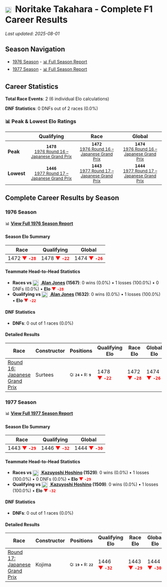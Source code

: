 # <img src="https://upload.wikimedia.org/wikipedia/commons/9/9e/Flag_of_Japan.svg" alt="Japan" width="20" height="auto" style="vertical-align: middle; margin-right: 5px;" onerror="this.outerHTML='🇯🇵'; this.style.marginRight='5px';"/> Noritake Takahara - Complete F1 Career Results

*Last updated: 2025-08-01*

## Season Navigation

- [1976 Season](#1976-season) - [📊 Full Season Report](../seasons/1976-season-report)
- [1977 Season](#1977-season) - [📊 Full Season Report](../seasons/1977-season-report)

## Career Statistics

**Total Race Events**: 2 (6 individual Elo calculations)

**DNF Statistics**: 0 DNFs out of 2 races (0.0%)

### 📊 Peak & Lowest Elo Ratings

| &nbsp; | Qualifying | Race | Global |
|-------|------------|------|--------|
| **Peak** | <center>**`1478`**<br/><small>[1976 Round 16 – Japanese Grand Prix](../seasons/1976-season-report#round-16-japanese-grand-prix)</small></center> | <center>**`1472`**<br/><small>[1976 Round 16 – Japanese Grand Prix](../seasons/1976-season-report#round-16-japanese-grand-prix)</small></center> | <center>**`1474`**<br/><small>[1976 Round 16 – Japanese Grand Prix](../seasons/1976-season-report#round-16-japanese-grand-prix)</small></center> |
| **Lowest** | <center>**`1446`**<br/><small>[1977 Round 17 – Japanese Grand Prix](../seasons/1977-season-report#round-17-japanese-grand-prix)</small></center> | <center>**`1443`**<br/><small>[1977 Round 17 – Japanese Grand Prix](../seasons/1977-season-report#round-17-japanese-grand-prix)</small></center> | <center>**`1444`**<br/><small>[1977 Round 17 – Japanese Grand Prix](../seasons/1977-season-report#round-17-japanese-grand-prix)</small></center> |


## Complete Career Results by Season

### 1976 Season

📊 **[View Full 1976 Season Report](../seasons/1976-season-report)**

#### Season Elo Summary

| Race | Qualifying | Global |
|------|------------|--------|
| 1472 **<span style="color: red;">▼&nbsp;`-28`</span>** | 1478 **<span style="color: red;">▼&nbsp;`-22`</span>** | 1474 **<span style="color: red;">▼&nbsp;`-26`</span>** |

#### Teammate Head-to-Head Statistics

- **Races vs [<img src="https://upload.wikimedia.org/wikipedia/commons/8/88/Flag_of_Australia_%28converted%29.svg" alt="Australia" width="20" height="auto" style="vertical-align: middle; margin-right: 5px;" onerror="this.outerHTML='🇦🇺'; this.style.marginRight='5px';"/> Alan Jones](alan-jones) (1567)**: 0 wins (0.0%) • 1 losses (100.0%) • 0 DNFs (0.0%) • **Elo <span style="color: red;">▼&nbsp;`-28`</span>**
- **Qualifying vs [<img src="https://upload.wikimedia.org/wikipedia/commons/8/88/Flag_of_Australia_%28converted%29.svg" alt="Australia" width="20" height="auto" style="vertical-align: middle; margin-right: 5px;" onerror="this.outerHTML='🇦🇺'; this.style.marginRight='5px';"/> Alan Jones](alan-jones) (1632)**: 0 wins (0.0%) • 1 losses (100.0%) • **Elo <span style="color: red;">▼&nbsp;`-22`</span>**

#### DNF Statistics

- **DNFs**: 0 out of 1 races (0.0%)

#### Detailed Results

| Race | Constructor | Positions | Qualifying Elo | Race Elo | Global Elo | Teammate |
|------|-------------|-----------|----------------|----------|------------|----------|
| [Round 16: Japanese Grand Prix](../seasons/1976-season-report#round-16-japanese-grand-prix) | Surtees | <small>Q:&nbsp;**`24`**&nbsp;•&nbsp;R:&nbsp;**`9`**</small> | 1478 **<span style="color: red;">▼&nbsp;`-22`</span>** | 1472 **<span style="color: red;">▼&nbsp;`-28`</span>** | 1474 **<span style="color: red;">▼&nbsp;`-26`</span>** | [<img src="https://upload.wikimedia.org/wikipedia/commons/8/88/Flag_of_Australia_%28converted%29.svg" alt="Australia" width="20" height="auto" style="vertical-align: middle; margin-right: 5px;" onerror="this.outerHTML='🇦🇺'; this.style.marginRight='5px';"/> Alan Jones](alan-jones)<br/><small>Q:&nbsp;**`20`**&nbsp;•&nbsp;R:&nbsp;**`4`**</small> |

### 1977 Season

📊 **[View Full 1977 Season Report](../seasons/1977-season-report)**

#### Season Elo Summary

| Race | Qualifying | Global |
|------|------------|--------|
| 1443 **<span style="color: red;">▼&nbsp;`-29`</span>** | 1446 **<span style="color: red;">▼&nbsp;`-32`</span>** | 1444 **<span style="color: red;">▼&nbsp;`-30`</span>** |

#### Teammate Head-to-Head Statistics

- **Races vs [<img src="https://upload.wikimedia.org/wikipedia/commons/9/9e/Flag_of_Japan.svg" alt="Japan" width="20" height="auto" style="vertical-align: middle; margin-right: 5px;" onerror="this.outerHTML='🇯🇵'; this.style.marginRight='5px';"/> Kazuyoshi Hoshino](kazuyoshi-hoshino) (1529)**: 0 wins (0.0%) • 1 losses (100.0%) • 0 DNFs (0.0%) • **Elo <span style="color: red;">▼&nbsp;`-29`</span>**
- **Qualifying vs [<img src="https://upload.wikimedia.org/wikipedia/commons/9/9e/Flag_of_Japan.svg" alt="Japan" width="20" height="auto" style="vertical-align: middle; margin-right: 5px;" onerror="this.outerHTML='🇯🇵'; this.style.marginRight='5px';"/> Kazuyoshi Hoshino](kazuyoshi-hoshino) (1509)**: 0 wins (0.0%) • 1 losses (100.0%) • **Elo <span style="color: red;">▼&nbsp;`-32`</span>**

#### DNF Statistics

- **DNFs**: 0 out of 1 races (0.0%)

#### Detailed Results

| Race | Constructor | Positions | Qualifying Elo | Race Elo | Global Elo | Teammate |
|------|-------------|-----------|----------------|----------|------------|----------|
| [Round 17: Japanese Grand Prix](../seasons/1977-season-report#round-17-japanese-grand-prix) | Kojima | <small>Q:&nbsp;**`19`**&nbsp;•&nbsp;R:&nbsp;**`22`**</small> | 1446 **<span style="color: red;">▼&nbsp;`-32`</span>** | 1443 **<span style="color: red;">▼&nbsp;`-29`</span>** | 1444 **<span style="color: red;">▼&nbsp;`-30`</span>** | [<img src="https://upload.wikimedia.org/wikipedia/commons/9/9e/Flag_of_Japan.svg" alt="Japan" width="20" height="auto" style="vertical-align: middle; margin-right: 5px;" onerror="this.outerHTML='🇯🇵'; this.style.marginRight='5px';"/> Kazuyoshi Hoshino](kazuyoshi-hoshino)<br/><small>Q:&nbsp;**`11`**&nbsp;•&nbsp;R:&nbsp;**`11`**</small> |

